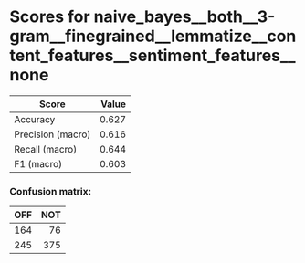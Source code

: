 # Scores for naive_bayes__both__3-gram__finegrained__lemmatize__content_features__sentiment_features__none
|      Score      |Value|
|-----------------|----:|
|Accuracy         |0.627|
|Precision (macro)|0.616|
|Recall (macro)   |0.644|
|F1 (macro)       |0.603|

### Confusion matrix:
|OFF|NOT|
|--:|--:|
|164| 76|
|245|375|
